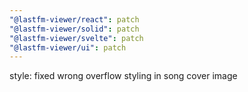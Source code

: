 ```yaml
---
"@lastfm-viewer/react": patch
"@lastfm-viewer/solid": patch
"@lastfm-viewer/svelte": patch
"@lastfm-viewer/ui": patch
---
```


style: fixed wrong overflow styling in song cover image
